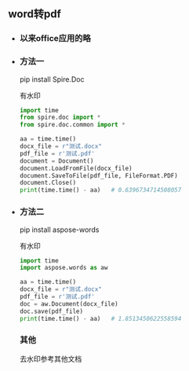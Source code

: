 ## word转pdf

- ### 以来office应用的略

- ### 方法一

  pip install Spire.Doc

  有水印

  ```python
  import time
  from spire.doc import *
  from spire.doc.common import *
  
  aa = time.time()
  docx_file = r"测试.docx"
  pdf_file = r'测试.pdf'
  document = Document()
  document.LoadFromFile(docx_file)
  document.SaveToFile(pdf_file, FileFormat.PDF)
  document.Close()
  print(time.time() - aa)	# 0.6396734714508057
  ```

- ### 方法二

  pip install aspose-words

  有水印

  ```python
  import time
  import aspose.words as aw
  
  aa = time.time()
  docx_file = r"测试.docx"
  pdf_file = r'测试.pdf'
  doc = aw.Document(docx_file)
  doc.save(pdf_file)
  print(time.time() - aa)	# 1.8513450622558594
  ```

  ### 其他

  去水印参考其他文档